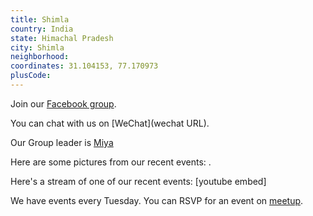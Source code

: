 ```yaml
---
title: Shimla
country: India
state: Himachal Pradesh
city: Shimla
neighborhood: 
coordinates: 31.104153, 77.170973
plusCode:
---
```

Join our [Facebook group](https://www.facebook.com/groups/free.code.camp.shimla).

You can chat with us on [WeChat](wechat URL).

Our Group leader is [Miya](freecodecamp.org/miya)

Here are some pictures from our recent events:
![]().

Here's a stream of one of our recent events:
[youtube embed]

We have events every Tuesday. You can RSVP for an event on [meetup](meetupurl).
